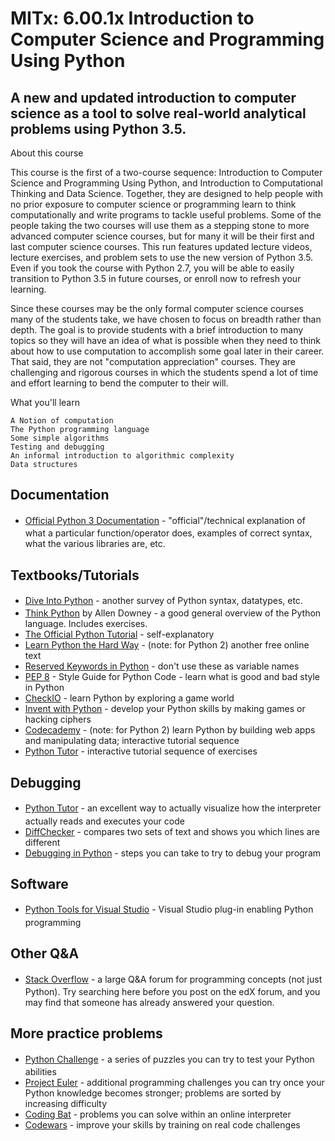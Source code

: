# MITx: 6.00.1x Introduction to Computer Science and Programming Using Python

## A new and updated introduction to computer science as a tool to solve real-world analytical problems using Python 3.5.

About this course

This course is the first of a two-course sequence: Introduction to Computer Science and Programming Using Python, and 
Introduction to Computational Thinking and Data Science. Together, they are designed to help people with no prior exposure to 
computer science or programming learn to think computationally and write programs to tackle useful problems. Some of the people 
taking the two courses will use them as a stepping stone to more advanced computer science courses, but for many it will be 
their first and last computer science courses. This run features updated lecture videos, lecture exercises, and problem sets to 
use the new version of Python 3.5. Even if you took the course with Python 2.7, you will be able to easily transition to 
Python 3.5 in future courses, or enroll now to refresh your learning.

Since these courses may be the only formal computer science courses many of the students take, we have chosen to focus on breadth
rather than depth. The goal is to provide students with a brief introduction to many topics so they will have an idea of what is 
possible when they need to think about how to use computation to accomplish some goal later in their career. That said, they are 
not "computation appreciation" courses. They are challenging and rigorous courses in which the students spend a lot of time and 
effort learning to bend the computer to their will.

What you'll learn

    A Notion of computation
    The Python programming language
    Some simple algorithms
    Testing and debugging
    An informal introduction to algorithmic complexity
    Data structures
## Documentation

*   <span style="font-size: 1em; line-height: 1.6em;">[Official Python 3 Documentation](https://docs.python.org/3/library/index.html) - "official"/technical explanation of what a particular function/operator does, examples of correct syntax, what the various libraries are, etc.</span>

## Textbooks/Tutorials

*   <span style="font-size: 1em; line-height: 1.6em;">[Dive Into Python](http://www.diveintopython3.net/) - another survey of Python syntax, datatypes, etc.</span>
*   [Think Python](http://greenteapress.com/wp/think-python-2e/) by Allen Downey - a good general overview of the Python language. Includes exercises.
*   [The Official Python Tutorial](https://docs.python.org/3/tutorial/) - self-explanatory
*   [Learn Python the Hard Way](http://learnpythonthehardway.org/book/) - (note: for Python 2) another free online text
*   [Reserved Keywords in Python](https://docs.python.org/3.0/reference/lexical_analysis.html#id8) - don't use these as variable names
*   [PEP 8](https://www.python.org/dev/peps/pep-0008/) - Style Guide for Python Code - learn what is good and bad style in Python
*   [CheckIO](https://checkio.org/) - learn Python by exploring a game world
*   [Invent with Python](https://inventwithpython.com/) - develop your Python skills by making games or hacking ciphers
*   [Codecademy](https://www.codecademy.com/learn/python) - (note: for Python 2) learn Python by building web apps and manipulating data; interactive tutorial sequence
*   [Python Tutor](http://www.pythontutor.com/) - interactive tutorial sequence of exercises

## Debugging

*   <span style="font-size: 1em; line-height: 1.6em;">[Python Tutor](http://www.pythontutor.com/) - an excellent way to actually visualize how the interpreter actually reads and executes your code</span>
*   [DiffChecker](https://www.diffchecker.com/) - compares two sets of text and shows you which lines are different
*   [Debugging in Python](https://pythonconquerstheuniverse.wordpress.com/2009/09/10/debugging-in-python/) - steps you can take to try to debug your program

## Software

*   <span style="font-size: 1em; line-height: 1.6em;">[Python Tools for Visual Studio](https://microsoft.github.io/PTVS/) - Visual Studio plug-in enabling Python programming</span>

## Other Q&A

*   <span style="font-size: 1em; line-height: 1.6em;">[Stack Overflow](http://stackoverflow.com/questions/tagged/python) - a large Q&A forum for programming concepts (not just Python). Try searching here before you post on the edX forum, and you may find that someone has already answered your question.</span>

## More practice problems

*   <span style="font-size: 1em; line-height: 1.6em;">[Python Challenge](http://www.pythonchallenge.com/) - a series of puzzles you can try to test your Python abilities</span>
*   [Project Euler](https://projecteuler.net/) - additional programming challenges you can try once your Python knowledge becomes stronger; problems are sorted by increasing difficulty
*   [Coding Bat](http://codingbat.com/python) - problems you can solve within an online interpreter
*   [Codewars](https://www.codewars.com/?language=python) - improve your skills by training on real code challenges
